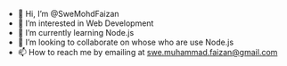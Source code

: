 - 👋 Hi, I’m @SweMohdFaizan
- 👀 I’m interested in Web Development
- 🌱 I’m currently learning Node.js
- 💞️ I’m looking to collaborate on whose who are use Node.js
- 📫 How to reach me by emailing at swe.muhammad.faizan@gmail.com

<!---
SweMohdFaizan/SweMohdFaizan is a ✨ special ✨ repository because its `README.md` (this file) appears on your GitHub profile.
You can click the Preview link to take a look at your changes.
--->
